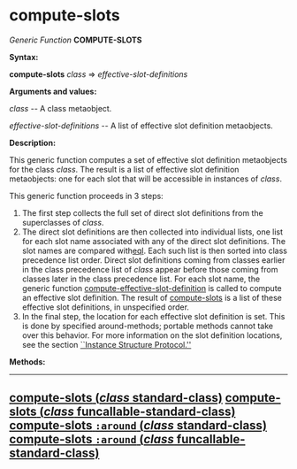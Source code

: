 compute-slots
=============

*Generic Function* **COMPUTE-SLOTS**

**Syntax:**

**compute-slots** *class* => *effective-slot-definitions*

**Arguments and values:**

*class* -- A class metaobject.

*effective-slot-definitions* -- A list of effective slot definition metaobjects.

**Description:**

This generic function computes a set of effective slot definition metaobjects for the class *class*. The result is a list of effective slot definition metaobjects: one for each slot that will be accessible in instances of *class*.

This generic function proceeds in 3 steps:

1.  The first step collects the full set of direct slot definitions from the superclasses of *class*.
2.  The direct slot definitions are then collected into individual lists, one list for each slot name associated with any of the direct slot definitions. The slot names are compared with[eql](http://www.lispworks.com/documentation/HyperSpec/Body/f_eql.htm). Each such list is then sorted into class precedence list order. Direct slot definitions coming from classes earlier in the class precedence list of *class* appear before those coming from classes later in the class precedence list. For each slot name, the generic function [compute-effective-slot-definition](compute-effective-slot-definition.md) is called to compute an effective slot definition. The result of [compute-slots](compute-slots.md) is a list of these effective slot definitions, in unspecified order.
3.  In the final step, the location for each effective slot definition is set. This is done by specified around-methods; portable methods cannot take over this behavior. For more information on the slot definition locations, see the section [``Instance Structure Protocol.''](instance-structure-protocol.md)

**Methods:**

  ------------------------------------------------------------------------------------------------------------------------
  [**compute-slots** (*class* standard-class)](compute-slots-standard-class.md)
  [**compute-slots** (*class* funcallable-standard-class)](compute-slots-funcallable-standard-class.md)
  [**compute-slots** `:around` (*class* standard-class)](compute-slots-around-standard-class.md)
  [**compute-slots** `:around` (*class* funcallable-standard-class)](compute-slots-around-funcallable-standard-class.md)
  ------------------------------------------------------------------------------------------------------------------------


